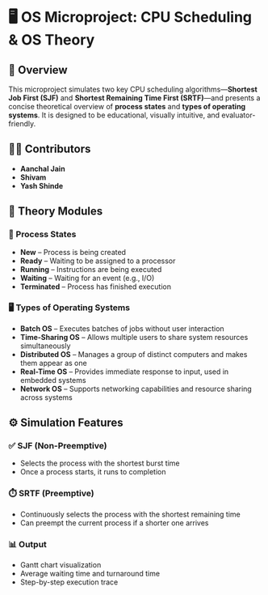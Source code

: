 # 🖥️ OS Microproject: CPU Scheduling & OS Theory

## 🚀 Overview
This microproject simulates two key CPU scheduling algorithms—**Shortest Job First (SJF)** and **Shortest Remaining Time First (SRTF)**—and presents a concise theoretical overview of **process states** and **types of operating systems**. It is designed to be educational, visually intuitive, and evaluator-friendly.

## 👩‍💻 Contributors
- **Aanchal Jain**
- **Shivam**
-  **Yash Shinde**

## 🧠 Theory Modules

### 🔄 Process States
- **New** – Process is being created
- **Ready** – Waiting to be assigned to a processor
- **Running** – Instructions are being executed
- **Waiting** – Waiting for an event (e.g., I/O)
- **Terminated** – Process has finished execution

### 🖥️ Types of Operating Systems
- **Batch OS** – Executes batches of jobs without user interaction
- **Time-Sharing OS** – Allows multiple users to share system resources simultaneously
- **Distributed OS** – Manages a group of distinct computers and makes them appear as one
- **Real-Time OS** – Provides immediate response to input, used in embedded systems
- **Network OS** – Supports networking capabilities and resource sharing across systems

## ⚙️ Simulation Features

### ✅ SJF (Non-Preemptive)
- Selects the process with the shortest burst time
- Once a process starts, it runs to completion

### ⏱️ SRTF (Preemptive)
- Continuously selects the process with the shortest remaining time
- Can preempt the current process if a shorter one arrives

### 📊 Output
- Gantt chart visualization
- Average waiting time and turnaround time
- Step-by-step execution trace


